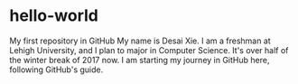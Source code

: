 # hello-world
My first repository in GitHub
My name is Desai Xie. I am a freshman at Lehigh University, and I plan to major in Computer Science. It's over half of the winter break of 2017 now. I am starting my journey in GitHub here, following GitHub's guide. 
